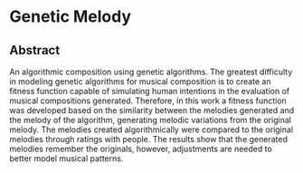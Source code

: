 # Genetic Melody

## Abstract

An algorithmic composition using genetic algorithms. The greatest difficulty in modeling genetic algorithms for musical composition is to create an fitness function capable of simulating human intentions in the evaluation of musical compositions generated. Therefore, in this work a fitness function was developed based on the similarity between the melodies generated and the melody of the algorithm, generating melodic variations from the original melody. The melodies created algorithmically were compared to the original melodies through ratings with people. The results show that the generated melodies remember the originals, however, adjustments are needed to better model musical patterns.
